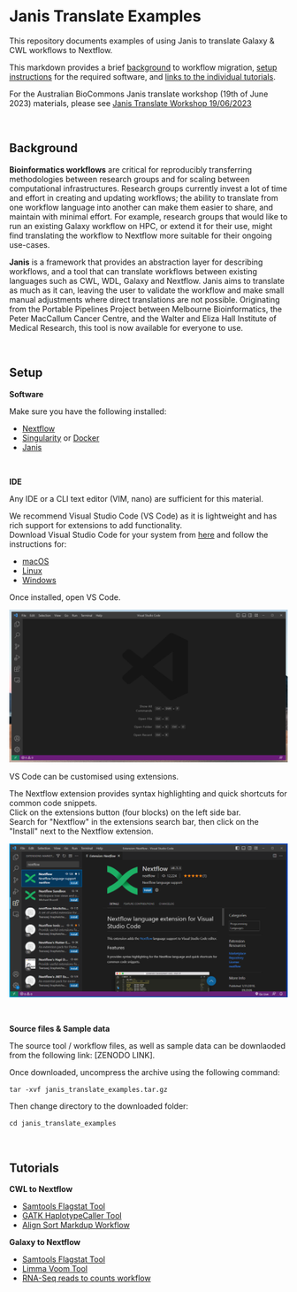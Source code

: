 
[//]: <> (PREAMBLE)

# Janis Translate Examples

This repository documents examples of using Janis to translate Galaxy &amp; CWL workflows to Nextflow.

This markdown provides a brief [background](#background) to workflow migration, [setup instructions](#setup) for the required software, and [links to the individual tutorials](#tutorials).

[//]: <> (/PREAMBLE)

For the Australian BioCommons Janis translate workshop (19th of June 2023) materials, please see [Janis Translate Workshop 19/06/2023](janis_translate.md)

<br>

## Background

**Bioinformatics workflows** are critical for reproducibly transferring methodologies between research groups and for scaling between computational infrastructures. Research groups currently invest a lot of time and effort in creating and updating workflows; the ability to translate from one workflow language into another can make them easier to share, and maintain with minimal effort. For example, research groups that would like to run an existing Galaxy workflow on HPC, or extend it for their use, might find translating the workflow to Nextflow more suitable for their ongoing use-cases. 

**Janis** is a framework that provides an abstraction layer for describing workflows, and a tool that can translate workflows between existing languages such as CWL, WDL, Galaxy and Nextflow. Janis aims to translate as much as it can, leaving the user to validate the workflow and make small manual adjustments where direct translations are not possible. Originating from the Portable Pipelines Project between Melbourne Bioinformatics, the Peter MacCallum Cancer Centre, and the Walter and Eliza Hall Institute of Medical Research, this tool is now available for everyone to use.

<br>

## Setup

**Software**

[//]: <> (SOFTWARE_INSTALLATION)

Make sure you have the following installed:
- [Nextflow](https://nf-co.re/usage/installation)
- [Singularity](https://docs.sylabs.io/guides/3.0/user-guide/installation.html) or [Docker](https://docs.docker.com/engine/install/)
- [Janis](https://janis.readthedocs.io/en/latest/index.html)

[//]: <> (/SOFTWARE_INSTALLATION)

<br>

**IDE**

Any IDE or a CLI text editor (VIM, nano) are sufficient for this material. 

We recommend Visual Studio Code (VS Code) as it is lightweight and has rich support for extensions to add functionality. <br>
Download Visual Studio Code for your system from [here](https://code.visualstudio.com/download) and follow the instructions for:
- [macOS](https://code.visualstudio.com/docs/setup/mac)
- [Linux](https://code.visualstudio.com/docs/setup/linux)
- [Windows](https://code.visualstudio.com/docs/setup/windows)

Once installed, open VS Code. 

![alt-text](media/vsc_open.png)

VS Code can be customised using extensions. <br>

The Nextflow extension provides syntax highlighting and quick shortcuts for common code snippets.<br>
Click on the extensions button (four blocks) on the left side bar.<br>
Search for "Nextflow" in the extensions search bar, then click on the "Install" next to the Nextflow extension.

![alt-text](media/nextflow_extension.png)

[//]: <> (REMOTE_SSH_EXTENSION)

[//]: <> (/REMOTE_SSH_EXTENSION)

<br>

**Source files & Sample data**

The source tool / workflow files, as well as sample data can be downlaoded from the following link: [ZENODO LINK].

Once downloaded, uncompress the archive using the following command: 
```
tar -xvf janis_translate_examples.tar.gz
```

Then change directory to the downloaded folder:
```
cd janis_translate_examples 
```


<br>

## Tutorials

**CWL to Nextflow**
- [Samtools Flagstat Tool](tutorials/cwl/tools/samtools_flagstat/tutorial.md)
- [GATK HaplotypeCaller Tool](tutorials/cwl/tools/gatk_haplotype_caller/tutorial.md)
- [Align Sort Markdup Workflow](tutorials/cwl/workflows/align_sort_markdup/tutorial.md)

**Galaxy to Nextflow**
- [Samtools Flagstat Tool](tutorials/galaxy/tools/samtools_flagstat/tutorial.md)
- [Limma Voom Tool](tutorials/galaxy/tools/limma_voom/tutorial.md)
- [RNA-Seq reads to counts workflow](tutorials/galaxy/workflows/rnaseq_reads_to_counts/tutorial.md)
